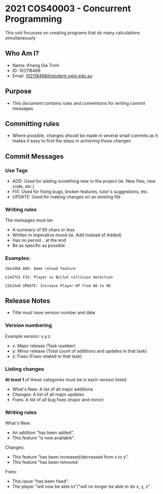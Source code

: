 # 2021 COS40003 - Concurrent Programming
This unit focusses on creating programs that do many calculations simultaneously

## Who Am I?

* Name: Khang Gia Trinh
* ID: 102118468
* Email: 102118468@student.swin.edu.au

## Purpose

* This document contains rules and conventions for writing commit messages

## Committing rules
* Where possible, changes should be made in several small commits as it makes it
easy to find the steps in achieving those changes

## Commit Messages
### Use Tags

* ADD: Used for adding something new to the project (ie. New files, new code, etc.)
* FIX: Used for fixing bugs, broken features, tutor's suggestions, etc.
* UPDATE: Used for making changes on an existing file

### Writing rules
The messages must be:
* A summary of 50 chars or less
* Written in imperative mood (ie. Add instead of Added)
* Has no period `.` at the end
* Be as specific as possible

### Examples:
```
5ba3db6 ADD: Ammo reload feature
```
```
e142fd1 FIX: Player vs Bullet collision detection
```
```
22b25e0 UPDATE: Increase Player HP from 80 to 90
```

## Release Notes
* Title must have version number and date

### Version numbering
Example version: x.y.z
* x: Major release (Task number)
* y: Minor release (Total count of additions and updates in that task)
* z: Fixes (Fixes related to that task)

### Listing changes
**At least 1** of these categories must be in each version listed:
  * What's New: A list of all major additions
  * Changes: A list of all major updates
  * Fixes: A list of all bug fixes (major and minor)

### Writing rules
What's New:
* An addition "has been added".
* This feature "is now available".

Changes:
* This feature "has been increased/decreased from x to y".
* This feature "has been removed

Fixes:
* This issue "has been fixed". 
* The player "will now be able to"/"will no longer be able to do x, y, z".
